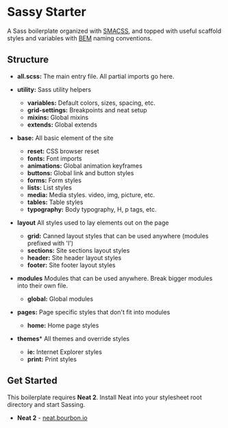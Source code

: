# Sassy Starter

A Sass boilerplate organized with [SMACSS](https://smacss.com/), and topped with useful scaffold styles and variables with [BEM](http://getbem.com/introduction/) naming conventions.

## Structure
- **all.scss:** The main entry file.  All partial imports go here.

- **utility:** Sass utility helpers
  - **variables:** Default colors, sizes, spacing, etc.
  - **grid-settings:** Breakpoints and neat setup
  - **mixins:** Global mixins
  - **extends:** Global extends

- **base:** All basic element of the site
  - **reset:** CSS browser reset
  - **fonts:** Font imports
  - **animations:** Global animation keyframes
  - **buttons:** Global link and button styles
  - **forms:** Form styles
  - **lists:** List styles
  - **media:** Media styles. video, img, picture, etc.
  - **tables:** Table styles
  - **typography:** Body typography, H, p tags, etc.

- **layout** All styles used to lay elements out on the page
  - **grid:** Canned layout styles that can be used anywhere (modules prefixed with 'l')
  - **sections:** Site sections layout styles
  - **header:** Site header layout styles
  - **footer:** Site footer layout styles

- **modules** Modules that can be used anywhere. Break bigger modules into their own file.
  - **global:** Global modules

- **pages:** Page specific styles that don't fit into modules
  - **home:** Home page styles

- **themes*** All themes and override styles
  - **ie:** Internet Explorer styles
  - **print:** Print styles


## Get Started

This boilerplate requires **Neat 2**.  Install Neat into your stylesheet root directory and start Sassing.
- **Neat 2** - [neat.bourbon.io](http://neat.bourbon.io/)
